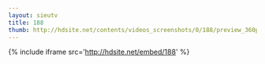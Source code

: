 ```yaml
---
layout: sieutv
title: 188
thumb: http://hdsite.net/contents/videos_screenshots/0/188/preview_360p.mp4.jpg
---
```

{% include iframe src='http://hdsite.net/embed/188' %}
 
